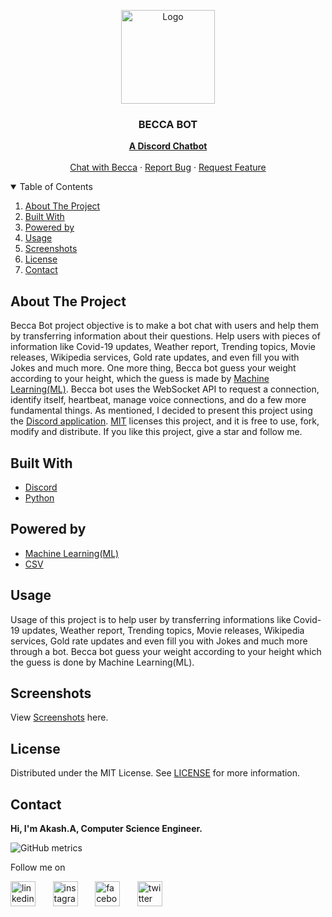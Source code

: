 <!-- PROJECT LOGO -->
<p align="center">
  <img src="https://github.com/Akash-Peace/ML-CHATBOT/blob/master/beccaboticon.png" alt="Logo" width="150" height="150">
  <h3 align="center">BECCA BOT</h3>
  <p align="center">
    <a href="https://discord.com/"><strong>A Discord Chatbot</strong></a>
    <br />
    <br />
    <a href="https://discord.gg/aWwZDR8MVm">Chat with Becca</a>
    ·
    <a href="https://github.com/Akash-Peace/ML-CHATBOT/issues">Report Bug</a>
    ·
    <a href="https://github.com/Akash-Peace/ML-CHATBOT/issues">Request Feature</a>
  </p>
</p>



<!-- TABLE OF CONTENTS -->
<details open="open">
  <summary>Table of Contents</summary>
  <ol>
    <li><a href="#about-the-project">About The Project</a></li>
    <li><a href="#built-with">Built With</a></li>
    <li><a href="#powered-by">Powered by</a></li>
    <li><a href="#usage">Usage</a></li>
    <li><a href="#screenshots">Screenshots</a></li>
    <li><a href="#license">License</a></li>
    <li><a href="#contact">Contact</a></li>
  </ol>
</details>



<!-- ABOUT THE PROJECT -->
## About The Project

Becca Bot project objective is to make a bot chat with users and help them by transferring information about their questions. Help users with pieces of information like Covid-19 updates, Weather report, Trending topics, Movie releases, Wikipedia services, Gold rate updates, and even fill you with Jokes and much more. One more thing, Becca bot guess your weight according to your height, which the guess is made by [Machine Learning(ML)](https://en.wikipedia.org/wiki/Machine_learning). Becca bot uses the WebSocket API to request a connection, identify itself, heartbeat, manage voice connections, and do a few more fundamental things. As mentioned, I decided to present this project using the [Discord application](https://discord.com/). [MIT](https://github.com/Akash-Peace/ML-CHATBOT/blob/master/LICENSE) licenses this project, and it is free to use, fork, modify and distribute. If you like this project, give a star and follow me.


## Built With

* [Discord](https://discord.com/)
* [Python](https://www.python.org/)


## Powered by

* [Machine Learning(ML)](https://en.wikipedia.org/wiki/Machine_learning)
* [CSV](https://www.kaggle.com/mustafaali96/weight-height)



<!-- USAGE EXAMPLES -->
## Usage

Usage of this project is to help user by transferring informations like Covid-19 updates, Weather report, Trending topics, Movie releases, Wikipedia services, Gold rate updates and even fill you with Jokes and much more through a bot. Becca bot guess your weight according to your height which the guess is done by Machine Learning(ML).


## Screenshots

View [Screenshots](https://github.com/Akash-Peace/ML-CHATBOT/tree/master/Screenshots) here.


<!-- LICENSE -->
## License

Distributed under the MIT License. See [LICENSE](https://github.com/Akash-Peace/ML-CHATBOT/blob/master/LICENSE) for more information.



<!-- CONTACT -->
## Contact

<strong>Hi, I'm Akash.A, Computer Science Engineer.</strong>

![GitHub metrics](https://metrics.lecoq.io/Akash-Peace)  

Follow me on

[<img src='https://www.flaticon.com/svg/vstatic/svg/2111/2111499.svg?token=exp=1610696060~hmac=35350200c6845ba7e4ef4f61f3d4823b' alt='linkedin' height='40'>](https://www.linkedin.com/in/akash-cse-2000/) &nbsp; &nbsp; &nbsp; [<img src='https://www.flaticon.com/svg/vstatic/svg/733/733558.svg?token=exp=1610696116~hmac=9e599762d0e087f2121e57eebe3dbd33' alt='instagram' height='40'>](https://www.instagram.com/akash.a.2020) &nbsp; &nbsp; &nbsp; [<img src='https://www.flaticon.com/svg/vstatic/svg/733/733549.svg?token=exp=1610696177~hmac=0cbb10b32e76a5a7c27081fdfcc5934b' alt='facebook' height='40'>](https://www.facebook.com/profile.php?id=100061841000593) &nbsp; &nbsp; &nbsp; [<img src='https://www.flaticon.com/svg/vstatic/svg/733/733579.svg?token=exp=1610696220~hmac=f0d38f94bd640fbd4e774754e1a0fa0f' alt='twitter' height='40'>](https://twitter.com/AkashA53184506)  


